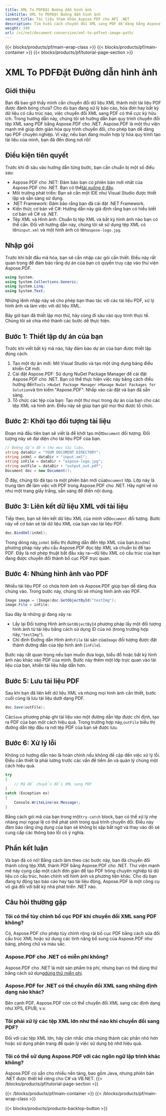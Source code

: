 ```yaml
---
title: XML To PDFĐặt Đường dẫn hình ảnh
linktitle: XML To PDFĐặt Đường dẫn hình ảnh
second_title: Tài liệu tham khảo Aspose.PDF cho API .NET
description: Tìm hiểu cách chuyển đổi XML sang PDF dễ dàng bằng Aspose.PDF cho .NET. Hướng dẫn chi tiết này hướng dẫn bạn từng bước trong quy trình, từ thiết lập đến hoàn tất.
weight: 340
url: /vi/net/document-conversion/xml-to-pdfset-image-path/
---
```


{{< blocks/products/pf/main-wrap-class >}}
{{< blocks/products/pf/main-container >}}
{{< blocks/products/pf/tutorial-page-section >}}

# XML To PDFĐặt Đường dẫn hình ảnh

## Giới thiệu

Bạn đã bao giờ thấy mình cần chuyển đổi dữ liệu XML thành một tài liệu PDF được đánh bóng chưa? Cho dù bạn đang xử lý báo cáo, hóa đơn hay bất kỳ dữ liệu có cấu trúc nào, việc chuyển đổi XML sang PDF có thể cực kỳ hữu ích. Trong hướng dẫn này, chúng tôi sẽ hướng dẫn bạn quy trình chuyển đổi tệp XML sang PDF bằng Aspose.PDF cho .NET. Aspose.PDF là một thư viện mạnh mẽ giúp đơn giản hóa quy trình chuyển đổi, cho phép bạn dễ dàng tạo PDF chuyên nghiệp. Vì vậy, nếu bạn đang muốn hợp lý hóa quy trình tạo tài liệu của mình, bạn đã đến đúng nơi rồi!

## Điều kiện tiên quyết

Trước khi đi sâu vào hướng dẫn từng bước, bạn cần chuẩn bị một số điều sau:

-  Aspose.PDF cho .NET: Đảm bảo bạn có phiên bản mới nhất của Aspose.PDF cho .NET. Bạn có thể[tải xuống ở đây](https://releases.aspose.com/pdf/net/).
- Môi trường phát triển: Bạn sẽ cần một IDE như Visual Studio được thiết lập và sẵn sàng sử dụng.
- .NET Framework: Đảm bảo rằng bạn đã cài đặt .NET Framework.
- Kiến thức cơ bản về C#: Hướng dẫn này giả định rằng bạn có hiểu biết cơ bản về C# và .NET.
-  Tệp XML và Hình ảnh: Chuẩn bị tệp XML và bất kỳ hình ảnh nào bạn có thể cần. Đối với hướng dẫn này, chúng tôi sẽ sử dụng tệp XML có tên`input.xml` và một hình ảnh có tên`aspose-logo.jpg`.

## Nhập gói

Trước khi bắt đầu mã hóa, bạn sẽ cần nhập các gói cần thiết. Điều này rất quan trọng để đảm bảo rằng dự án của bạn có quyền truy cập vào thư viện Aspose.PDF.

```csharp
using System;
using System.Collections.Generic;
using System.Linq;
using System.Text;
```

Những lệnh nhập này sẽ cho phép bạn thao tác với các tài liệu PDF, xử lý hình ảnh và làm việc với dữ liệu XML.

Bây giờ bạn đã thiết lập mọi thứ, hãy cùng đi sâu vào quy trình thực tế. Chúng tôi sẽ chia nhỏ thành các bước dễ thực hiện.

## Bước 1: Thiết lập dự án của bạn

Trước khi viết bất kỳ mã nào, hãy đảm bảo dự án của bạn được thiết lập đúng cách.

1. Tạo một dự án mới: Mở Visual Studio và tạo một ứng dụng bảng điều khiển C# mới.
2.  Cài đặt Aspose.PDF: Sử dụng NuGet Package Manager để cài đặt Aspose.PDF cho .NET. Bạn có thể thực hiện việc này bằng cách điều hướng đến`Tools` >`NuGet Package Manager` >`Manage NuGet Packages for Solution`và tìm kiếm "Aspose.PDF". Nhấp vào cài đặt và bạn đã sẵn sàng.
3. Tổ chức các tệp của bạn: Tạo một thư mục trong dự án của bạn cho các tệp XML và hình ảnh. Điều này sẽ giúp bạn giữ mọi thứ được tổ chức.

## Bước 2: Khởi tạo đối tượng tài liệu

 Đoạn mã đầu tiên bạn sẽ viết là để khởi tạo một`Document` đối tượng. Đối tượng này sẽ đại diện cho tài liệu PDF của bạn.

```csharp
// Đường dẫn đến thư mục tài liệu.
string dataDir = "YOUR DOCUMENT DIRECTORY";
string inXml = dataDir + "input.xml";
string inFile = dataDir + "aspose-logo.jpg";
string outFile = dataDir + "output_out.pdf";
Document doc = new Document();
```

 Ở đây, chúng tôi đã tạo ra một phiên bản mới của`Document` lớp. Lớp này là trung tâm để làm việc với PDF trong Aspose.PDF cho .NET. Hãy nghĩ về nó như một trang giấy trắng, sẵn sàng để điền nội dung.

## Bước 3: Liên kết dữ liệu XML với tài liệu

 Tiếp theo, bạn sẽ liên kết dữ liệu XML của mình với`Document` đối tượng. Bước này về cơ bản sẽ tải dữ liệu XML của bạn vào tài liệu PDF.

```csharp
doc.BindXml(inXml);
```

 Trong dòng này,`inXml` biểu thị đường dẫn đến tệp XML của bạn.`BindXml` phương pháp này yêu cầu Aspose.PDF đọc tệp XML và chuẩn bị để tạo PDF. Đây là nơi phép thuật bắt đầu xảy ra—dữ liệu XML có cấu trúc của bạn đang được chuyển đổi thành bố cục PDF trực quan.

## Bước 4: Nhúng hình ảnh vào PDF

Nhiều tài liệu PDF có chứa hình ảnh và Aspose.PDF giúp bạn dễ dàng đưa chúng vào. Trong bước này, chúng tôi sẽ nhúng hình ảnh vào PDF.

```csharp
Image image = (Image)doc.GetObjectById("testImg");
image.File = inFile;
```

Sau đây là những gì đang xảy ra:

-  Lấy lại Đối tượng Hình ảnh:`GetObjectById` phương pháp lấy một đối tượng hình ảnh từ tài liệu bằng cách sử dụng ID của nó (trong trường hợp này,`"testImg"`).
-  Chỉ định Đường dẫn Hình ảnh:`File` tài sản của`Image` đối tượng được đặt thành đường dẫn của tệp hình ảnh (`inFile`).

Bước này rất quan trọng nếu bạn muốn đưa logo, biểu đồ hoặc bất kỳ hình ảnh nào khác vào PDF của mình. Bước này thêm một lớp trực quan vào tài liệu của bạn, khiến tài liệu hấp dẫn hơn.

## Bước 5: Lưu tài liệu PDF

Sau khi bạn đã liên kết dữ liệu XML và nhúng mọi hình ảnh cần thiết, bước cuối cùng là lưu tài liệu dưới dạng PDF.

```csharp
doc.Save(outFile);
```

 Các`Save` phương pháp ghi tài liệu vào một đường dẫn tệp được chỉ định, tạo ra PDF của bạn một cách hiệu quả. Trong trường hợp này,`outFile` biểu thị đường dẫn tệp đầu ra nơi tệp PDF của bạn sẽ được lưu.

## Bước 6: Xử lý lỗi

Không có hướng dẫn nào là hoàn chỉnh nếu không đề cập đến việc xử lý lỗi. Điều cần thiết là phải lường trước các vấn đề tiềm ẩn và quản lý chúng một cách hiệu quả.

```csharp
try
{
    // Mã để chuyển đổi XML sang PDF
}
catch (Exception ex)
{
    Console.WriteLine(ex.Message);
}
```

 Bằng cách gói mã của bạn trong một`try-catch` block, bạn có thể xử lý nhẹ nhàng mọi ngoại lệ có thể phát sinh trong quá trình chuyển đổi. Điều này đảm bảo rằng ứng dụng của bạn sẽ không bị sập bất ngờ và thay vào đó sẽ cung cấp các thông báo lỗi có ý nghĩa.

## Phần kết luận

Và bạn đã có nó! Bằng cách làm theo các bước này, bạn đã chuyển đổi thành công tệp XML thành PDF bằng Aspose.PDF cho .NET. Thư viện mạnh mẽ này cung cấp một cách đơn giản để tạo PDF trông chuyên nghiệp từ dữ liệu có cấu trúc, hoàn chỉnh với hình ảnh và phương tiện khác. Cho dù bạn đang tự động tạo báo cáo hay tạo tài liệu động, Aspose.PDF là một công cụ vô giá đối với bất kỳ nhà phát triển .NET nào.

## Câu hỏi thường gặp

### Tôi có thể tùy chỉnh bố cục PDF khi chuyển đổi XML sang PDF không?
Có, Aspose.PDF cho phép tùy chỉnh rộng rãi bố cục PDF bằng cách sửa đổi cấu trúc XML hoặc sử dụng các tính năng bổ sung của Aspose.PDF như bảng, phông chữ và màu sắc.

### Aspose.PDF cho .NET có miễn phí không?
 Aspose.PDF cho .NET là một sản phẩm trả phí, nhưng bạn có thể dùng thử bằng cách sử dụng[dùng thử miễn phí](https://releases.aspose.com/).

### Aspose.PDF for .NET có thể chuyển đổi XML sang những định dạng nào khác?
Bên cạnh PDF, Aspose.PDF còn có thể chuyển đổi XML sang các định dạng như XPS, EPUB, v.v.

### Tôi phải xử lý các tệp XML lớn như thế nào khi chuyển đổi sang PDF?
Đối với các tệp XML lớn, hãy cân nhắc chia chúng thành các phần nhỏ hơn hoặc sử dụng phân trang để quản lý việc sử dụng bộ nhớ hiệu quả.

### Tôi có thể sử dụng Aspose.PDF với các ngôn ngữ lập trình khác không?
Aspose.PDF có sẵn cho nhiều nền tảng, bao gồm Java, nhưng phiên bản .NET được thiết kế riêng cho C# và VB.NET.
{{< /blocks/products/pf/tutorial-page-section >}}

{{< /blocks/products/pf/main-container >}}
{{< /blocks/products/pf/main-wrap-class >}}

{{< blocks/products/products-backtop-button >}}
